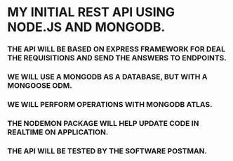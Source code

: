 # MY INITIAL REST API USING NODE.JS AND MONGODB.

### THE API WILL BE BASED ON EXPRESS FRAMEWORK FOR DEAL THE REQUISITIONS AND SEND THE ANSWERS TO ENDPOINTS.

### WE WILL USE A MONGODB AS A DATABASE, BUT WITH A MONGOOSE ODM.

### WE WILL PERFORM OPERATIONS WITH MONGODB ATLAS.

### THE NODEMON PACKAGE WILL HELP UPDATE CODE IN REALTIME ON APPLICATION.

### THE API WILL BE TESTED BY THE SOFTWARE POSTMAN.